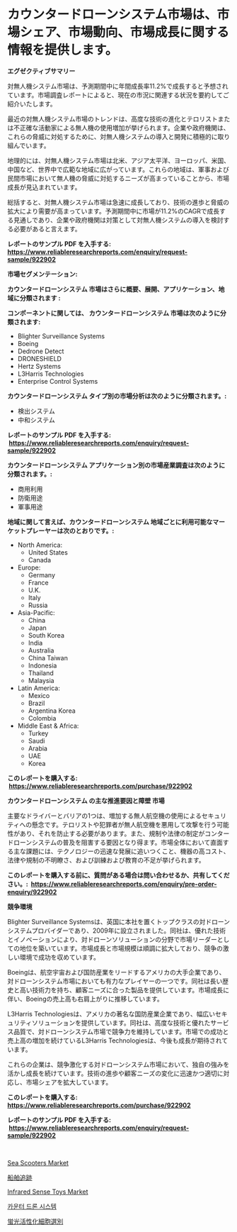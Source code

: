 <p><h1>カウンタードローンシステム市場は、市場シェア、市場動向、市場成長に関する情報を提供します。</h1></p><p><strong>エグゼクティブサマリー</strong></p>
<p><p>対無人機システム市場は、予測期間中に年間成長率11.2%で成長すると予想されています。市場調査レポートによると、現在の市況に関連する状況を要約してご紹介いたします。</p><p>最近の対無人機システム市場のトレンドは、高度な技術の進化とテロリストまたは不正確な活動家による無人機の使用増加が挙げられます。企業や政府機関は、これらの脅威に対処するために、対無人機システムの導入と開発に積極的に取り組んでいます。</p><p>地理的には、対無人機システム市場は北米、アジア太平洋、ヨーロッパ、米国、中国など、世界中で広範な地域に広がっています。これらの地域は、軍事および民間市場において無人機の脅威に対処するニーズが高まっていることから、市場成長が見込まれています。</p><p>総括すると、対無人機システム市場は急速に成長しており、技術の進歩と脅威の拡大により需要が高まっています。予測期間中に市場が11.2%のCAGRで成長する見通しであり、企業や政府機関は対策として対無人機システムの導入を検討する必要があると言えます。</p></p>
<p><strong>レポートのサンプル PDF を入手する: <a href="https://www.reliableresearchreports.com/enquiry/request-sample/922902">https://www.reliableresearchreports.com/enquiry/request-sample/922902</a></strong></p>
<p><strong>市場セグメンテーション:</strong></p>
<p><strong> カウンタードローンシステム 市場はさらに概要、展開、アプリケーション、地域に分類されます :</strong></p>
<p><strong>コンポーネントに関しては、 カウンタードローンシステム 市場は次のように分類されます: &nbsp;</strong></p>
<p><ul><li>Blighter Surveillance Systems</li><li>Boeing</li><li>Dedrone Detect</li><li>DRONESHIELD</li><li>Hertz Systems</li><li>L3Harris Technologies</li><li>Enterprise Control Systems</li></ul></p>
<p><strong> カウンタードローンシステム タイプ別の市場分析は次のように分類されます。:</strong></p>
<p><ul><li>検出システム</li><li>中和システム</li></ul></p>
<p><strong>レポートのサンプル PDF を入手する: &nbsp;<a href="https://www.reliableresearchreports.com/enquiry/request-sample/922902">https://www.reliableresearchreports.com/enquiry/request-sample/922902</a></strong></p>
<p><strong> カウンタードローンシステム アプリケーション別の市場産業調査は次のように分類されます。:</strong></p>
<p><ul><li>商用利用</li><li>防衛用途</li><li>軍事用途</li></ul></p>
<p><strong>地域に関して言えば、カウンタードローンシステム 地域ごとに利用可能なマーケットプレーヤーは次のとおりです。:</strong></p>
<p><ul>
    <li>
        North America:
        <ul>
            <li>United States</li>
            <li>Canada</li>
        </ul>
    </li>
    <li>
        Europe:
        <ul>
            <li>Germany</li>
            <li>France</li>
            <li>U.K.</li>
            <li>Italy</li>
            <li>Russia</li>
        </ul>
    </li>
    <li>
        Asia-Pacific:
        <ul>
            <li>China</li>
            <li>Japan</li>
            <li>South Korea</li>
            <li>India</li>
            <li>Australia</li>
            <li>China Taiwan</li>
            <li>Indonesia</li>
            <li>Thailand</li>
            <li>Malaysia</li>
        </ul>
    </li>
    <li>
        Latin America:
        <ul>
            <li>Mexico</li>
            <li>Brazil</li>
            <li>Argentina Korea</li>
            <li>Colombia</li>
        </ul>
    </li>
    <li>
        Middle East & Africa:
        <ul>
            <li>Turkey</li>
            <li>Saudi</li>
            <li>Arabia</li>
            <li>UAE</li>
            <li>Korea</li>
        </ul>
    </li>
    </ul></p>
<p><strong>このレポートを購入する: &nbsp;<a href="https://www.reliableresearchreports.com/purchase/922902">https://www.reliableresearchreports.com/purchase/922902</a></strong></p>
<p><strong>カウンタードローンシステム の主な推進要因と障壁 市場</strong></p>
<p><p>主要なドライバーとバリアの1つは、増加する無人航空機の使用によるセキュリティへの懸念です。テロリストや犯罪者が無人航空機を悪用して攻撃を行う可能性があり、それを防止する必要があります。また、規制や法律の制定がコンタードローンシステムの普及を阻害する要因となり得ます。市場全体において直面する主な課題には、テクノロジーの迅速な発展に追いつくこと、機器の高コスト、法律や規制の不明瞭さ、および訓練および教育の不足が挙げられます。</p></p>
<p><strong>このレポートを購入する前に、質問がある場合は問い合わせるか、共有してください。:&nbsp; <a href="https://www.reliableresearchreports.com/enquiry/pre-order-enquiry/922902">https://www.reliableresearchreports.com/enquiry/pre-order-enquiry/922902</a></strong></p>
<p><strong>競争環境</strong></p>
<p><p>Blighter Surveillance Systemsは、英国に本社を置くトップクラスの対ドローンシステムプロバイダーであり、2009年に設立されました。同社は、優れた技術とイノベーションにより、対ドローンソリューションの分野で市場リーダーとしての地位を築いています。市場成長と市場規模は順調に拡大しており、競争の激しい環境で成功を収めています。</p><p>Boeingは、航空宇宙および国防産業をリードするアメリカの大手企業であり、対ドローンシステム市場においても有力なプレイヤーの一つです。同社は長い歴史と高い技術力を持ち、顧客ニーズに合った製品を提供しています。市場成長に伴い、Boeingの売上高も右肩上がりに推移しています。</p><p>L3Harris Technologiesは、アメリカの著名な国防産業企業であり、幅広いセキュリティソリューションを提供しています。同社は、高度な技術と優れたサービス品質で、対ドローンシステム市場で競争力を維持しています。市場での成功と売上高の増加を続けているL3Harris Technologiesは、今後も成長が期待されています。</p><p>これらの企業は、競争激化する対ドローンシステム市場において、独自の強みを活かし成長を続けています。技術の進歩や顧客ニーズの変化に迅速かつ適切に対応し、市場シェアを拡大しています。</p></p>
<p><strong>このレポートを購入する: &nbsp; <a href="https://www.reliableresearchreports.com/purchase/922902">https://www.reliableresearchreports.com/purchase/922902</a></strong></p>
<p><strong>レポートのサンプル PDF を入手する: &nbsp;<a href="https://www.reliableresearchreports.com/enquiry/request-sample/922902">https://www.reliableresearchreports.com/enquiry/request-sample/922902</a></strong><strong></strong></p>
<p>&nbsp;</p>
<p><p><a href="https://issuu.com/reportprime-2/docs/sea-scooters-market-size-2030.pptx">Sea Scooters Market</a></p><p><a href="https://github.com/lababdou/Market-Research-Report-List-2/blob/main/3734073182564.md">船舶追跡</a></p><p><a href="https://github.com/rahu1506/Market-Research-Report-List-3/blob/main/infrared-sense-toys-market.md">Infrared Sense Toys Market</a></p><p><a href="https://github.com/sougarounis/Market-Research-Report-List-2/blob/main/2345163182560.md">카운터 드론 시스템</a></p><p><a href="https://github.com/mohamedbakry57/Market-Research-Report-List-2/blob/main/9459096182563.md">蛍光活性化細胞選別</a></p></p>